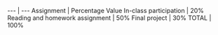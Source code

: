 --- | ---
Assignment | Percentage Value
In-class participation | 20%
Reading and homework assignment | 50%
Final project | 30%
TOTAL | 100%
